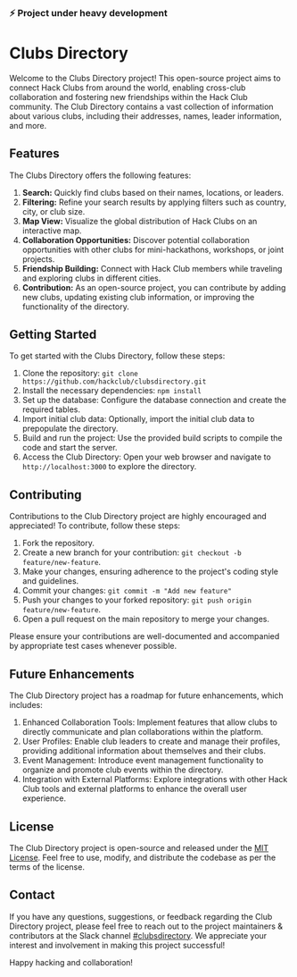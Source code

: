 ### ⚡ Project under heavy development

# Clubs Directory

Welcome to the Clubs Directory project! This open-source project aims to connect Hack Clubs from around the world, enabling cross-club collaboration and fostering new friendships within the Hack Club community. The Club Directory contains a vast collection of information about various clubs, including their addresses, names, leader information, and more.

## Features

The Clubs Directory offers the following features:

1. **Search:** Quickly find clubs based on their names, locations, or leaders.
2. **Filtering:** Refine your search results by applying filters such as country, city, or club size.
3. **Map View:** Visualize the global distribution of Hack Clubs on an interactive map.
4. **Collaboration Opportunities:** Discover potential collaboration opportunities with other clubs for mini-hackathons, workshops, or joint projects.
5. **Friendship Building:** Connect with Hack Club members while traveling and exploring clubs in different cities.
6. **Contribution:** As an open-source project, you can contribute by adding new clubs, updating existing club information, or improving the functionality of the directory.

## Getting Started

To get started with the Clubs Directory, follow these steps:

1. Clone the repository: `git clone https://github.com/hackclub/clubsdirectory.git`
2. Install the necessary dependencies: `npm install`
3. Set up the database: Configure the database connection and create the required tables.
4. Import initial club data: Optionally, import the initial club data to prepopulate the directory.
5. Build and run the project: Use the provided build scripts to compile the code and start the server.
6. Access the Club Directory: Open your web browser and navigate to `http://localhost:3000` to explore the directory.

## Contributing

Contributions to the Club Directory project are highly encouraged and appreciated! To contribute, follow these steps:

1. Fork the repository.
2. Create a new branch for your contribution: `git checkout -b feature/new-feature`.
3. Make your changes, ensuring adherence to the project's coding style and guidelines.
4. Commit your changes: `git commit -m "Add new feature"`
5. Push your changes to your forked repository: `git push origin feature/new-feature`.
6. Open a pull request on the main repository to merge your changes.

Please ensure your contributions are well-documented and accompanied by appropriate test cases whenever possible. 

## Future Enhancements

The Club Directory project has a roadmap for future enhancements, which includes:

1. Enhanced Collaboration Tools: Implement features that allow clubs to directly communicate and plan collaborations within the platform.
2. User Profiles: Enable club leaders to create and manage their profiles, providing additional information about themselves and their clubs.
3. Event Management: Introduce event management functionality to organize and promote club events within the directory.
4. Integration with External Platforms: Explore integrations with other Hack Club tools and external platforms to enhance the overall user experience.

## License

The Club Directory project is open-source and released under the [MIT License](LICENSE). Feel free to use, modify, and distribute the codebase as per the terms of the license.

## Contact

If you have any questions, suggestions, or feedback regarding the Club Directory project, please feel free to reach out to the project maintainers & contributors at the Slack channel [#clubsdirectory](https://hackclub.slack.com/archives/C056T9WPTDX). We appreciate your interest and involvement in making this project successful!

Happy hacking and collaboration!
